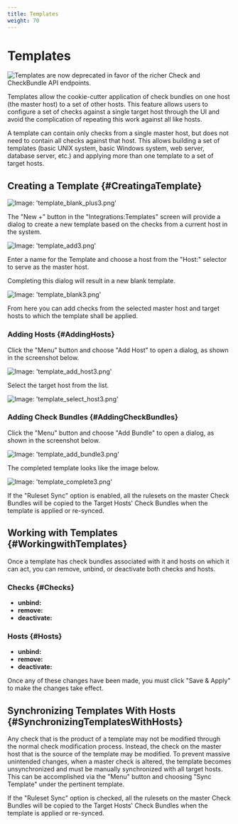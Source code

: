 ```yaml
---
title: Templates
weight: 70
---
```


# Templates

![Templates are now deprecated in favor of the richer Check and CheckBundle API endpoints.](/images/circonus/template_deprecated.png)

Templates allow the cookie-cutter application of check bundles on one host (the master host) to a set of other hosts. This feature allows users to configure a set of checks against a single target host through the UI and avoid the complication of repeating this work against all like hosts.

A template can contain only checks from a single master host, but does not need to contain all checks against that host. This allows building a set of templates (basic UNIX system, basic Windows system, web server, database server, etc.) and applying more than one template to a set of target hosts.

## Creating a Template {#CreatingaTemplate}

![Image: 'template_blank_plus3.png'](/images/circonus/template_blank_plus3.png)

The "New +" button in the "Integrations:Templates" screen will provide a dialog to create a new template based on the checks from a current host in the system.

![Image: 'template_add3.png'](/images/circonus/template_add3.png)

Enter a name for the Template and choose a host from the "Host:" selector to serve as the master host.

Completing this dialog will result in a new blank template.

![Image: 'template_blank3.png'](/images/circonus/template_blank3.png)

From here you can add checks from the selected master host and target hosts to which the template shall be applied.

### Adding Hosts {#AddingHosts}

Click the "Menu" button and choose "Add Host" to open a dialog, as shown in the screenshot below.

![Image: 'template_add_host3.png'](/images/circonus/template_add_host3.png)

Select the target host from the list.

![Image: 'template_select_host3.png'](/images/circonus/template_select_host3.png)

### Adding Check Bundles {#AddingCheckBundles}

Click the "Menu" button and choose "Add Bundle" to open a dialog, as shown in the screenshot below.

![Image: 'template_add_bundle3.png'](/images/circonus/template_add_bundle3.png)

The completed template looks like the image below.

![Image: 'template_complete3.png'](/images/circonus/template_complete3.png)

If the "Ruleset Sync" option is enabled, all the rulesets on the master Check Bundles will be copied to the Target Hosts' Check Bundles when the template is applied or re-synced.

## Working with Templates {#WorkingwithTemplates}

Once a template has check bundles associated with it and hosts on which it can act, you can remove, unbind, or deactivate both checks and hosts.

### Checks {#Checks}

 * **unbind:**
 * **remove:**
 * **deactivate:**

### Hosts {#Hosts}

 * **unbind:**
 * **remove:**
 * **deactivate:**

Once any of these changes have been made, you must click "Save & Apply" to make the changes take effect.

## Synchronizing Templates With Hosts {#SynchronizingTemplatesWithHosts}

Any check that is the product of a template may not be modified through the normal check modification process. Instead, the check on the master host that is the source of the template may be modified. To prevent massive unintended changes, when a master check is altered, the template becomes unsynchronized and must be manually synchronized with all target hosts. This can be accomplished via the "Menu" button and choosing "Sync Template" under the pertinent template.

If the "Ruleset Sync" option is checked, all the rulesets on the master Check Bundles will be copied to the Target Hosts' Check Bundles when the template is applied or re-synced.
